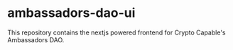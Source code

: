 # ambassadors-dao-ui

This repository contains the nextjs powered frontend for Crypto Capable's Ambassadors DAO.
